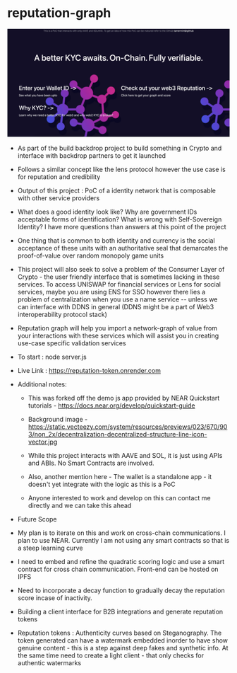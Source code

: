 # reputation-graph

![A Better KYC awaits. On-Chain. Fully verifiable](./TitlePage.png)

- As part of the build backdrop project to build something in Crypto and interface with backdrop partners to get it launched

- Follows a similar concept like the lens protocol however the use case is for reputation and credibility

- Output of this project : PoC of a identity network that is composable with other service providers

- What does a good identity look like? Why are government IDs acceptable forms of identification? What is wrong with Self-Sovereign Identity? I have more questions than answers at this point of the project

- One thing that is common to both identity and currency is the social acceptance of these units with an authoritative seal that demarcates the proof-of-value over random monopoly game units

- This project will also seek to solve a problem of the Consumer Layer of Crypto - the user friendly interface that is sometimes lacking in these services. To access UNISWAP for financial services or Lens for social services, maybe you are using ENS for SSO however there lies a problem of centralization when you use a name service -- unless we can interface with DDNS in general (DDNS might be a part of Web3 interoperability protocol stack)

- Reputation graph will help you import a network-graph of value from your interactions with these services which will assist you in creating use-case specific validation services

- To start : node server.js

- Live Link : https://reputation-token.onrender.com

- Additional notes:

  - This was forked off the demo js app provided by NEAR Quickstart tutorials - https://docs.near.org/develop/quickstart-guide
  - Background image - https://static.vecteezy.com/system/resources/previews/023/670/903/non_2x/decentralization-decentralized-structure-line-icon-vector.jpg

  - While this project interacts with AAVE and SOL, it is just using APIs and ABIs. No Smart Contracts are involved.

  - Also, another mention here - The wallet is a standalone app - it doesn't yet integrate with the logic as this is a PoC

  - Anyone interested to work and develop on this can contact me directly and we can take this ahead

- Future Scope
- My plan is to iterate on this and work on cross-chain communications. I plan to use NEAR. Currently I am not using any smart contracts so that is a steep learning curve
- I need to embed and refine the quadratic scoring logic and use a smart contract for cross chain communication. Front-end can be hosted on IPFS
- Need to incorporate a decay function to gradually decay the reputation score incase of inactivity. 
- Building a client interface for B2B integrations and generate reputation tokens
- Reputation tokens : Authenticity curves based on Steganography. The token generated can have a watermark embedded inorder to have show genuine content - this is a step against deep fakes and synthetic info. At the same time need to create a light client - that only checks for authentic watermarks
